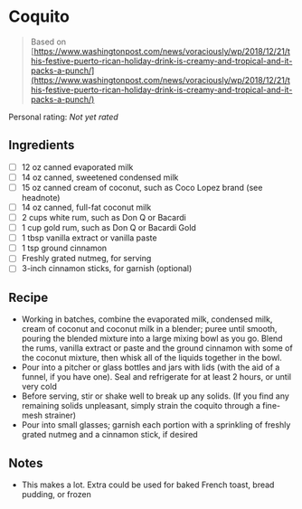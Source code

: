 # Coquito

> Based on [https://www.washingtonpost.com/news/voraciously/wp/2018/12/21/this-festive-puerto-rican-holiday-drink-is-creamy-and-tropical-and-it-packs-a-punch/](https://www.washingtonpost.com/news/voraciously/wp/2018/12/21/this-festive-puerto-rican-holiday-drink-is-creamy-and-tropical-and-it-packs-a-punch/)

<!-- {cts} rating=0; (User can specify rating on scale of 1-5) -->
Personal rating: *Not yet rated*
<!-- {cte} -->

<!-- {cts} name_image=None; (User can specify image name) -->
<!-- TODO: Capture image -->
<!-- {cte} -->

## Ingredients

* [ ] 12 oz canned evaporated milk
* [ ] 14 oz canned, sweetened condensed milk
* [ ] 15 oz canned cream of coconut, such as Coco Lopez brand (see headnote)
* [ ] 14 oz canned, full-fat coconut milk
* [ ] 2 cups white rum, such as Don Q or Bacardi
* [ ] 1 cup gold rum, such as Don Q or Bacardi Gold
* [ ] 1 tbsp vanilla extract or vanilla paste
* [ ] 1 tsp ground cinnamon
* [ ] Freshly grated nutmeg, for serving
* [ ] 3-inch cinnamon sticks, for garnish (optional)

## Recipe

* Working in batches, combine the evaporated milk, condensed milk, cream of coconut and coconut milk in a blender; puree until smooth, pouring the blended mixture into a large mixing bowl as you go. Blend the rums, vanilla extract or paste and the ground cinnamon with some of the coconut mixture, then whisk all of the liquids together in the bowl.
* Pour into a pitcher or glass bottles and jars with lids (with the aid of a funnel, if you have one). Seal and refrigerate for at least 2 hours, or until very cold
* Before serving, stir or shake well to break up any solids. (If you find any remaining solids unpleasant, simply strain the coquito through a fine-mesh strainer)
* Pour into small glasses; garnish each portion with a sprinkling of freshly grated nutmeg and a cinnamon stick, if desired

## Notes

* This makes a lot. Extra could be used for baked French toast, bread pudding, or frozen
